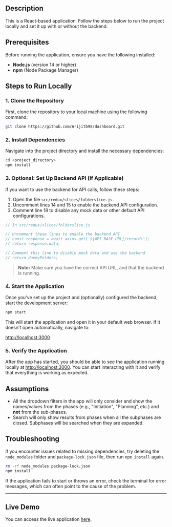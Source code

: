 ## Description

This is a React-based application. Follow the steps below to run the project locally and set it up with or without the backend.

## Prerequisites

Before running the application, ensure you have the following installed:

- **Node.js** (version 14 or higher)
- **npm** (Node Package Manager)

## Steps to Run Locally

### 1. Clone the Repository

First, clone the repository to your local machine using the following command:

```bash
git clone https://github.com/Arijitb98/dashboard.git
```

### 2. Install Dependencies

Navigate into the project directory and install the necessary dependencies:

```bash
cd <project_directory>
npm install
```

### 3. Optional: Set Up Backend API (If Applicable)

If you want to use the backend for API calls, follow these steps:

1. Open the file `src/redux/slices/folderslice.js`.
2. Uncomment lines 14 and 15 to enable the backend API configuration.
3. Comment line 18 to disable any mock data or other default API configurations.

```js
// In src/redux/slices/folderslice.js

// Uncomment these lines to enable the backend API
// const response = await axios.get('${API_BASE_URL}/records');
// return response.data;

// Comment this line to disable mock data and use the backend
// return dummyFolders;
```

> **Note:** Make sure you have the correct API URL, and that the backend is running.

### 4. Start the Application

Once you've set up the project and (optionally) configured the backend, start the development server:

```bash
npm start
```

This will start the application and open it in your default web browser. If it doesn't open automatically, navigate to:

[http://localhost:3000](http://localhost:3000)

### 5. Verify the Application

After the app has started, you should be able to see the application running locally at [http://localhost:3000](http://localhost:3000). You can start interacting with it and verify that everything is working as expected.

## Assumptions

- All the dropdown filters in the app will only consider and show the names/values from the phases (e.g., "Initiation", "Planning", etc.) and **not** from the sub-phases.
- Search will only show results from phases when all the subphases are closed. Subphases will be searched when they are expanded.

## Troubleshooting

If you encounter issues related to missing dependencies, try deleting the `node_modules` folder and `package-lock.json` file, then run `npm install` again.

```bash
rm -rf node_modules package-lock.json
npm install
```

If the application fails to start or throws an error, check the terminal for error messages, which can often point to the cause of the problem.

---

## Live Demo

You can access the live application
[here](https://chimerical-piroshki-6bbe4b.netlify.app/).
